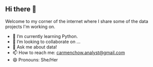 ## Hi there 👋

Welcome to my corner of the internet where I share some of the data projects I'm working on. 

- 🌱 I’m currently learning Python.
- 👯 I’m looking to collaborate on ...
- 💬 Ask me about data!
- 📫 How to reach me: carmenchow.analyst@gmail.com
- 😄 Pronouns: She/Her

 

